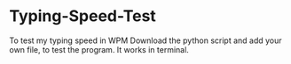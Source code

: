 # Typing-Speed-Test
To test my typing speed in WPM
Download the python script and add your own file, to test the program. 
It works in terminal.
